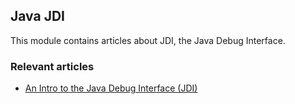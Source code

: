 ## Java JDI

This module contains articles about JDI, the Java Debug Interface.

### Relevant articles

- [An Intro to the Java Debug Interface (JDI)](https://www.surya.com/java-debug-interface)
